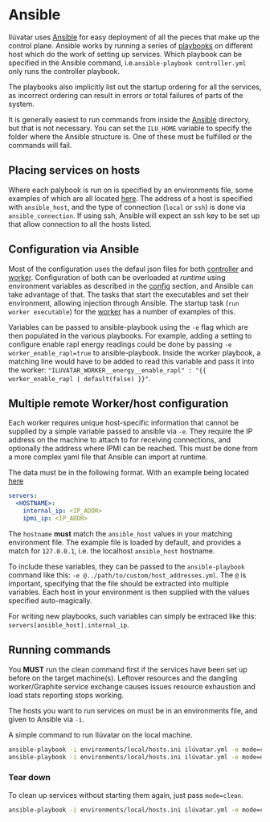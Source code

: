 # Ansible

Ilúvatar uses [Ansible](https://docs.ansible.com/ansible/latest/index.html) for easy deployment of all the pieces that make up the control plane.
Ansible works by running a series of [playbooks](https://docs.ansible.com/ansible/latest/user_guide/playbooks_intro.html) on different host which do the work of setting up services.
Which playbook can be specified in the Ansible command, i.e.`ansible-playbook controller.yml` only runs the controller playbook.

The playbooks also implicitly list out the startup ordering for all the services, as incorrect ordering can result in errors or total failures of parts of the system.

It is generally easiest to run commands from inside the [Ansible](../ansible/) directory, but that is not necessary.
You can set the `ILU_HOME` variable to specify the folder where the Ansible structure is.
One of these must be fulfilled or the commands will fail.

## Placing services on hosts

Where each palybook is run on is specified by an environments file, some examples of which are all located [here](../ansible/environments/).
The address of a host is specified with `ansible_host`, and the type of connection (`local` or `ssh`) is done via `ansible_connection`.
If using ssh, Ansible will expect an ssh key to be set up that allow connection to all the hosts listed.

## Configuration via Ansible

Most of the configuration uses the defaul json files for both [controller](../ilúvatar_controller/src/controller.json) and [worker](../ilúvatar_worker/src/worker.json).
Configuration of both can be overloaded at _runtime_ using environment variables as described in the [config](./CONFIG.md) section, and Ansible can take advantage of that.
The tasks that start the executables and set their environment, allowing injection through Ansible.
The startup task (`run worker executable`) for the [worker](../ansible/worker.yml) has a number of examples of this.

Variables can be passed to ansible-playbook using the `-e` flag which are then populated in the various playbooks.
For example, adding a setting to configure enable rapl energy readings could be done by passing `-e worker_enable_rapl=true` to ansible-playbook.
Inside the worker playbook, a matching line would have to be added to read this variable and pass it into the worker: `"ILUVATAR_WORKER__energy__enable_rapl" : "{{ worker_enable_rapl | default(false) }}"`.

## Multiple remote Worker/host configuration

Each worker requires unique host-specific information that cannot be supplied by a simple variable passed to ansible via `-e`.
They require the IP address on the machine to attach to for receiving connections, and optionally the address where IPMI can be reached.
This must be done from a more complex yaml file that Ansible can import at runtime.

The data must be in the following format. With an example being located [here](../ansible/group_vars/host_addresses.yml)
```yaml
servers:
  <HOSTNAME>:
    internal_ip: <IP_ADDR>
    ipmi_ip: <IP_ADDR>
```
The `hostname` **must** match the `ansible_host` values in your matching environment file.
The example file is loaded by default, and provides a match for `127.0.0.1`, i.e. the localhost `ansible_host` hostname.

To include these variables, they can be passed to the `ansible-playbook` command like this:
`-e @../path/to/custom/host_addresses.yml`.
The `@` is important, specifying that the file should be extracted into multiple variables.
Each host in your environment is then supplied with the values specified auto-magically.

For writing new playbooks, such variables can simply be extraced like this: `servers[ansible_host].internal_ip`.

## Running commands

You **MUST** run the clean command first if the services have been set up before on the target machine(s).
Leftover resources and the dangling worker/Graphite service exchange causes issues resource exhaustion and load stats reporting stops working.

The hosts you want to run services on must be in an environments file, and given to Ansible via `-i`.

A simple command to run Ilúvatar on the local machine.
```sh
ansible-playbook -i environments/local/hosts.ini ilúvatar.yml -e mode=clean -e "@./group_vars/host_addresses.yml"
ansible-playbook -i environments/local/hosts.ini ilúvatar.yml -e mode=deploy -e "@./group_vars/host_addresses.yml"
```

### Tear down

To clean up services without starting them again, just pass `mode=clean`. 
```sh
ansible-playbook -i environments/local/hosts.ini ilúvatar.yml -e mode=clean -e "@./group_vars/host_addresses.yml"
```
